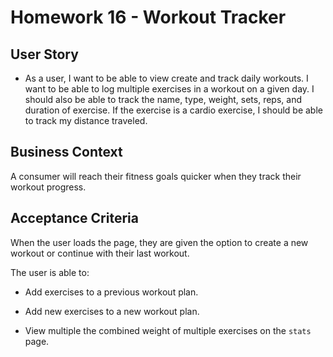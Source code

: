 # Homework 16 - Workout Tracker

## User Story

* As a user, I want to be able to view create and track daily workouts. I want to be able to log multiple exercises in a workout on a given day. I should also be able to track the name, type, weight, sets, reps, and duration of exercise. If the exercise is a cardio exercise, I should be able to track my distance traveled.

## Business Context

A consumer will reach their fitness goals quicker when they track their workout progress.

## Acceptance Criteria

When the user loads the page, they are given the option to create a new workout or continue with their last workout.

The user is able to:

  * Add exercises to a previous workout plan.

  * Add new exercises to a new workout plan.

  * View multiple the combined weight of multiple exercises on the `stats` page.